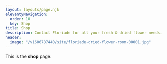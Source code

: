 ```yaml
---
layout: layouts/page.njk
eleventyNavigation:
  order: 10
  key: Shop
title: Shop
description: Contact Floriade for all your fresh & dried flower needs.
header:
  image: "/v1606787440/site/floriade-dried-flower-room-00001.jpg"
---
```


<section>
  <div class="wrapper text-wrapper">
    <p>This is the <strong>shop</strong> page.</p>
  </div>
</section>
